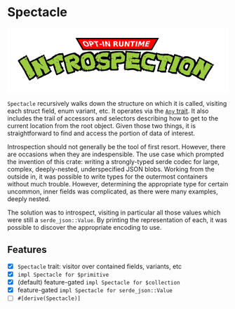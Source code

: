 # Spectacle

![opt-in runtime introspection](media/oiri.png)

`Spectacle` recursively walks down the structure on which it is called, visiting each struct field, enum variant, etc. It operates via the [`Any` trait](https://doc.rust-lang.org/std/any/trait.Any.html). It also includes the trail of accessors and selectors describing how to get to the current location from the root object. Given those two things, it is straightforward to find and access the portion of data of interest.

Introspection should not generally be the tool of first resort. However, there are occasions when they are indespensible. The use case which prompted the invention of this crate: writing a strongly-typed serde codec for large, complex, deeply-nested, underspecified JSON blobs. Working from the outside in, it was possible to write types for the outermost containers without much trouble. However, determining the appropriate type for certain uncommon, inner fields was complicated, as there were many examples, deeply nested.

The solution was to introspect, visiting in particular all those values which were still a `serde_json::Value`. By printing the representation of each, it was possible to discover the appropriate encoding to use.

## Features

- [x] `Spectacle` trait: visitor over contained fields, variants, etc
- [x] `impl Spectacle for $primitive`
- [x] (default) feature-gated `impl Spectacle for $collection`
- [x] feature-gated `impl Spectacle for serde_json::Value`
- [ ] `#[derive(Spectacle)]`
